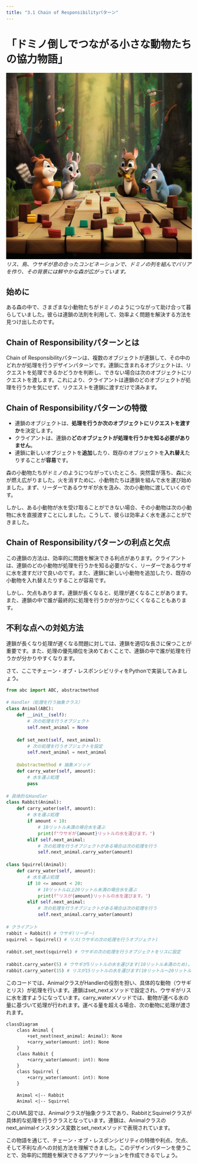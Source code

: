 ```yaml
---
title: "3.1 Chain of Responsibilityパターン"
---
```


# 「ドミノ倒しでつながる小さな動物たちの協力物語」

![](/images/20230327_gof/Disney_Pixar_Style_A_squirrel_bird_and_rabbit_work_toget.jpg)
*リス、鳥、ウサギが息の合ったコンビネーションで、ドミノの列を組んでバリアを作り、その背景には鮮やかな森が広がっています。*


## 始めに
ある森の中で、さまざまな小動物たちがドミノのようにつながって助け合って暮らしていました。彼らは連鎖の法則を利用して、効率よく問題を解決する方法を見つけ出したのです。

## Chain of Responsibilityパターンとは
Chain of Responsibilityパターンは、複数のオブジェクトが連鎖して、その中のどれかが処理を行うデザインパターンです。連鎖に含まれるオブジェクトは、リクエストを処理できるかどうかを判断し、できない場合は次のオブジェクトにリクエストを渡します。これにより、クライアントは連鎖のどのオブジェクトが処理を行うかを気にせず、リクエストを連鎖に渡すだけで済みます。

## Chain of Responsibilityパターンの特徴
- 連鎖のオブジェクトは、**処理を行うか次のオブジェクトにリクエストを渡すか**を決定します。
- クライアントは、連鎖の**どのオブジェクトが処理を行うかを知る必要がありません**。
- 連鎖に新しいオブジェクトを**追加**したり、既存のオブジェクトを**入れ替え**たりすることが**容易**です。

森の小動物たちがドミノのようにつながっていたところ、突然雷が落ち、森に火が燃え広がりました。火を消すために、小動物たちは連鎖を組んで水を運び始めました。まず、リーダーであるウサギが水を汲み、次の小動物に渡していくのです。

しかし、ある小動物が水を受け取ることができない場合、その小動物は次の小動物に水を直接渡すことにしました。こうして、彼らは効率よく水を運ぶことができました。

## Chain of Responsibilityパターンの利点と欠点
この連鎖の方法は、効率的に問題を解決できる利点があります。クライアントは、連鎖のどの小動物が処理を行うかを知る必要がなく、リーダーであるウサギに水を渡すだけで良いのです。また、連鎖に新しい小動物を追加したり、既存の小動物を入れ替えたりすることが容易です。

しかし、欠点もあります。連鎖が長くなると、処理が遅くなることがあります。また、連鎖の中で誰が最終的に処理を行うかが分かりにくくなることもあります。

## 不利な点への対処方法
連鎖が長くなり処理が遅くなる問題に対しては、連鎖を適切な長さに保つことが重要です。また、処理の優先順位を決めておくことで、連鎖の中で誰が処理を行うかが分かりやすくなります。

さて、ここでチェーン・オブ・レスポンシビリティをPythonで実装してみましょう。

```python
from abc import ABC, abstractmethod

# Handler（処理を行う抽象クラス）
class Animal(ABC):
    def __init__(self):
        # 次の処理を行うオブジェクト
        self.next_animal = None

    def set_next(self, next_animal):
        # 次の処理を行うオブジェクトを設定
        self.next_animal = next_animal

    @abstractmethod # 抽象メソッド
    def carry_water(self, amount):
        # 水を運ぶ処理
        pass

# 具体的なHandler
class Rabbit(Animal):
    def carry_water(self, amount):
        # 水を運ぶ処理
        if amount < 10:
            # 10リットル未満の場合水を運ぶ
            print(f"ウサギが{amount}リットルの水を運びます。")
        elif self.next_animal:
            # 次の処理を行うオブジェクトがある場合は次の処理を行う
            self.next_animal.carry_water(amount)

class Squirrel(Animal):
    def carry_water(self, amount):
        # 水を運ぶ処理
        if 10 <= amount < 20:
            # 10リットル以上20リットル未満の場合水を運ぶ
            print(f"リスが{amount}リットルの水を運びます。")
        elif self.next_animal:
            # 次の処理を行うオブジェクトがある場合は次の処理を行う
            self.next_animal.carry_water(amount)

# クライアント
rabbit = Rabbit() # ウサギ(リーダー)
squirrel = Squirrel() # リス(ウサギの次の処理を行うオブジェクト)

rabbit.set_next(squirrel) # ウサギの次の処理を行うオブジェクトをリスに設定

rabbit.carry_water(5) # ウサギが5リットルの水を運びます(10リットル未満のため)。
rabbit.carry_water(15) # リスが15リットルの水を運びます(10リットル～20リットルのため)。
```

このコードでは、AnimalクラスがHandlerの役割を担い、具体的な動物（ウサギとリス）が処理を行います。連鎖はset_nextメソッドで設定され、ウサギがリスに水を渡すようになっています。carry_waterメソッドでは、動物が運べる水の量に基づいて処理が行われます。運べる量を超える場合、次の動物に処理が渡されます。

```mermaid
classDiagram
    class Animal {
        +set_next(next_animal: Animal): None
        +carry_water(amount: int): None
    }
    class Rabbit {
        +carry_water(amount: int): None
    }
    class Squirrel {
        +carry_water(amount: int): None
    }

    Animal <|-- Rabbit
    Animal <|-- Squirrel
```

このUML図では、Animalクラスが抽象クラスであり、RabbitとSquirrelクラスが具体的な処理を行うクラスとなっています。連鎖は、Animalクラスのnext_animalインスタンス変数とset_nextメソッドで表現されています。

この物語を通じて、チェーン・オブ・レスポンシビリティの特徴や利点、欠点、そして不利な点への対処方法を理解できました。このデザインパターンを使うことで、効率的に問題を解決できるアプリケーションを作成できるでしょう。